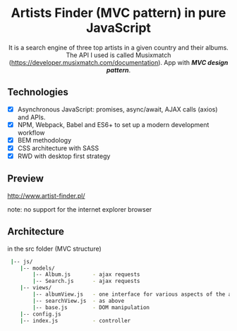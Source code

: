 <div align="center">

# Artists Finder (MVC pattern) in pure JavaScript

It is a search engine of three top artists in a given country and their albums. The API I used is called Musixmatch (https://developer.musixmatch.com/documentation). App with ***MVC design pattern***.

</div>

## Technologies 
+ [x] Asynchronous JavaScript: promises, async/await, AJAX calls (axios) and APIs.
+ [x] NPM, Webpack, Babel and ES6+ to set up a modern development workflow 
+ [x] BEM methodology
+ [x] CSS architecture with SASS
+ [x] RWD with desktop first strategy

## Preview

http://www.artist-finder.pl/

note: no support for the internet explorer browser

## Architecture

in the src folder (MVC structure)
```bash
 |-- js/
    |-- models/
        |-- Album.js       - ajax requests
        |-- Search.js      - ajax requests
    |-- views/
        |-- albumView.js   - one interface for various aspects of the app
        |-- searchView.js  - as above
        |-- base.js        - DOM manipulation
    |-- config.js
    |-- index.js           - controller
```
